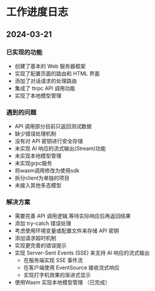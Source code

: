 # 工作进度日志

## 2024-03-21

### 已实现的功能
- 创建了基本的 Web 服务器框架
- 实现了配置页面的路由和 HTML 界面
- 添加了对话请求的处理路由
- 集成了 ttrpc API 调用功能
- 实现了本地模型管理

### 遇到的问题
- API 调用部分目前只返回测试数据
- 缺少错误处理机制
- 没有对 API 密钥进行安全存储
- 未实现 AI 响应的流式输出(Stream)功能
- 未实现本地模型管理
- 未实现grpc服务
- 将wasm调用修改为使用sdk
- 拆分client为单独的项目
- 未接入其他多态模型

### 解决方案
- 需要完善 API 调用逻辑,等待实际响应后再返回结果
- 添加 try-catch 错误处理
- 考虑使用环境变量或配置文件来存储 API 密钥
- 添加请求超时机制
- 实现更完善的错误提示
- 实现 Server-Sent Events (SSE) 来支持 AI 响应的流式输出
  - 在服务端实现 SSE 事件流
  - 在客户端使用 EventSource 接收流式响应
  - 实现打字机效果的渐进式显示
- 使用Wasm 实现本地模型管理 （已完成）